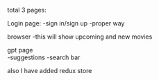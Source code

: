 total 3 pages:

Login page:
    -sign in/sign up
    -proper way

browser
    -this will show upcoming and new movies

gpt page    
    -suggestions
    -search bar

also I have added redux store
